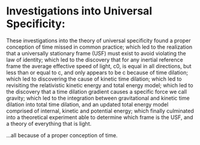 # Investigations into Universal Specificity:
These investigations into the theory of universal specificity found a proper conception of time missed in common practice; which led to the realization that a universally stationary frame (USF) must exist to avoid violating the law of identity; which led to the discovery that for any inertial reference frame the average effective speed of light, c0, is equal in all directions, but less than or equal to c, and only appears to be c because of time dilation; which led to discovering the cause of kinetic time dilation; which led to revisiting the relativistic kinetic energy and total energy model; which led to the discovery that a time dilation gradient causes a specific force we call gravity; which led to the integration between gravitational and kinetic time dilation into total time dilation, and an updated total energy model comprised of internal, kinetic and potential energy; which finally culminated into a theoretical experiment able to determine which frame is the USF, and a theory of everything that is light.

...all because of a proper conception of time.
